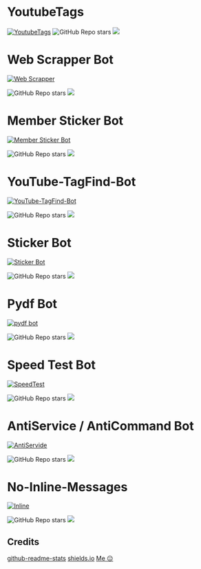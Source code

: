 # YoutubeTags

[![YoutubeTags](https://github-readme-stats.vercel.app/api/pin/?username=bughunter0&repo=YoutubeTags)](https://github.com/bughunter0/YoutubeTags)
![GitHub Repo stars](https://img.shields.io/github/stars/bughunter0/youtubetags?style=social)
<img src="https://img.shields.io/github/forks/bughunter0/youtubetags?style=social"></img>


# Web Scrapper Bot

[![Web Scrapper](https://github-readme-stats.vercel.app/api/pin/?username=bughunter0&repo=webScrapperRoBot)](https://github.com/bughunter0/webScrapperRoBot)

![GitHub Repo stars](https://img.shields.io/github/stars/bughunter0/webscrapperrobot?style=social)
<img src="https://img.shields.io/github/forks/bughunter0/webScrapperRoBot?style=social"></img>


# Member Sticker Bot


[![Member Sticker Bot](https://github-readme-stats.vercel.app/api/pin/?username=bughunter0&repo=member-sticker-bot)](https://github.com/bughunter0/member-sticker-bot)

![GitHub Repo stars](https://img.shields.io/github/stars/bughunter0/member-sticker-bot?style=social)
<img src="https://img.shields.io/github/forks/bughunter0/member-sticker-bot?style=social"></img>



# YouTube-TagFind-Bot

[![YouTube-TagFind-Bot](https://github-readme-stats.vercel.app/api/pin/?username=bughunter0&repo=YouTube-TagFind-Bot)](https://github.com/bughunter0/YouTube-TagFind-Bot)

![GitHub Repo stars](https://img.shields.io/github/stars/bughunter0/youtube-tagfind-bot?style=social)
<img src="https://img.shields.io/github/forks/bughunter0/YouTube-TagFind-Bot?style=social"></img>



# Sticker Bot


[![Sticker Bot](https://github-readme-stats.vercel.app/api/pin/?username=BugHunterCodeLabs&repo=Sticker-Bot)](https://github.com/BugHunterCodeLabs/Sticker-Bot)

![GitHub Repo stars](https://img.shields.io/github/stars/bughuntercodelabs/sticker-bot?style=social)
<img src="https://img.shields.io/github/forks/bughuntercodelabs/Sticker-Bot?style=social"></img>



# Pydf Bot


[![pydf bot](https://github-readme-stats.vercel.app/api/pin/?username=bughunter0&repo=pyDF-Bot)](https://github.com/bughunter0/pyDF-Bot)

![GitHub Repo stars](https://img.shields.io/github/stars/bughunter0/pydf-bot?style=social)
<img src="https://img.shields.io/github/forks/bughunter0/pyDF-Bot?style=social"></img>



# Speed Test Bot


[![SpeedTest](https://github-readme-stats.vercel.app/api/pin/?username=bughunter0&repo=SpeedtestBot-Telegram)](https://github.com/bughunter0/SpeedtestBot-Telegram)

![GitHub Repo stars](https://img.shields.io/github/stars/bughunter0/speedtestbot-telegram?style=social)
<img src="https://img.shields.io/github/forks/bughunter0/SpeedtestBot-Telegram?style=social"></img>



# AntiService / AntiCommand Bot


[![AntiServide](https://github-readme-stats.vercel.app/api/pin/?username=bughunter0&repo=AntiService-AntiCommand)](https://github.com/bughunter0/AntiService-AntiCommand)

![GitHub Repo stars](https://img.shields.io/github/stars/bughunter0/AntiService-AntiCommand?style=social)
<img src="https://img.shields.io/github/forks/bughunter0/AntiService-AntiCommand?style=social"></img>

# No-Inline-Messages


[![Inline](https://github-readme-stats.vercel.app/api/pin/?username=bughunter0&repo=No-Inline-Messages)](https://github.com/bughunter0/No-Inline-Messages)

![GitHub Repo stars](https://img.shields.io/github/stars/bughunter0/No-Inline-Messages?style=social)
<img src="https://img.shields.io/github/forks/bughunter0/No-Inline-Messages?style=social"></img>


## Credits 

[github-readme-stats](https://github.com/anuraghazra/github-readme-stats)
[shields.io](https://shields.io/)
[Me 😑](https://github.com/bughunter0)
